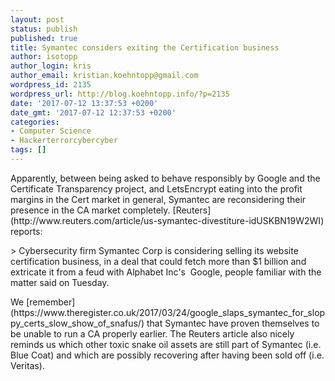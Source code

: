 ```yaml
---
layout: post
status: publish
published: true
title: Symantec considers exiting the Certification business
author: isotopp
author_login: kris
author_email: kristian.koehntopp@gmail.com
wordpress_id: 2135
wordpress_url: http://blog.koehntopp.info/?p=2135
date: '2017-07-12 13:37:53 +0200'
date_gmt: '2017-07-12 12:37:53 +0200'
categories:
- Computer Science
- Hackerterrorcybercyber
tags: []
---
```

<p>Apparently, between being asked to behave responsibly by Google and the Certificate Transparency project, and LetsEncrypt eating into the profit margins in the Cert market in general, Symantec are reconsidering their presence in the CA market completely. [Reuters](http://www.reuters.com/article/us-symantec-divestiture-idUSKBN19W2WI) reports: </p>
<p>> Cybersecurity firm Symantec Corp is considering selling its website certification business, in a deal that could fetch more than $1 billion and extricate it from a feud with Alphabet Inc's &nbsp;Google, people familiar with the matter said on Tuesday.</p>
<p>We [remember](https://www.theregister.co.uk/2017/03/24/google_slaps_symantec_for_sloppy_certs_slow_show_of_snafus/) that Symantec have proven themselves to be unable to run a CA properly earlier. The Reuters article also nicely reminds us which other toxic snake oil assets are still part of Symantec (i.e. Blue Coat) and which are possibly recovering after having been sold off (i.e. Veritas).</p>
